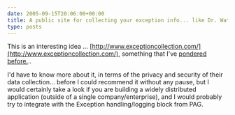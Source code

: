 ```yaml
---
date: 2005-09-15T20:06:00+00:00
title: A public site for collecting your exception info... like Dr. Watson via SOAP...
type: posts
---
```

This is an interesting idea ... [http://www.exceptioncollection.com/](http://www.exceptioncollection.com/), something that I've [pondered before.](http://blogs.duncanmackenzie.net/duncanma/archive/2005/03/08/1212.aspx)..

I'd have to know more about it, in terms of the privacy and security of their data collection... before I could recommend it without any pause, but I would certainly take a look if you are building a widely distributed application (outside of a single company/enterprise), and I would probably try to integrate with the Exception handling/logging block from PAG.
